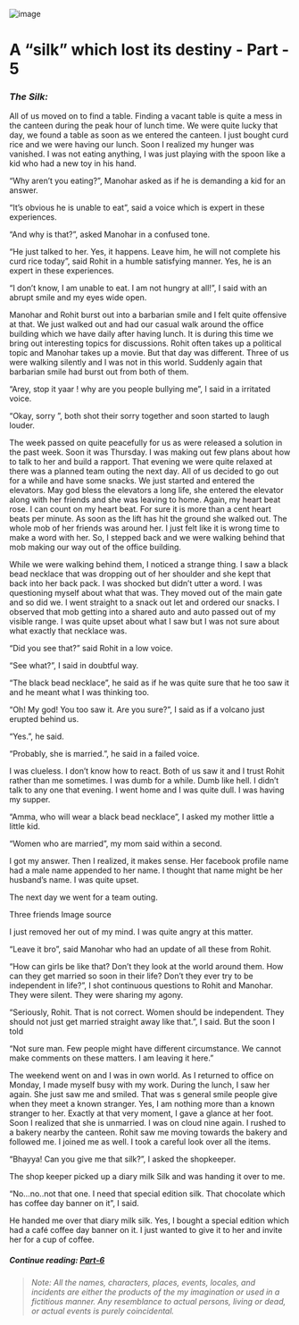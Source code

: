 ![image](/images/silk/silk-destiny-5.jpg)

# A “silk” which lost its destiny - Part - 5

### *The Silk:*
All of us moved on to find a table. Finding a vacant table is quite a mess in the canteen during the peak hour of lunch time. We were quite lucky that day, we found a table as soon as we entered the canteen. I just bought curd rice and we were having our lunch. Soon I realized my hunger was vanished. I was not eating anything, I was just playing with the spoon like a kid who had a new toy in his hand.

“Why aren’t you eating?”, Manohar asked as if he is demanding a kid for an answer.

“It’s obvious he is unable to eat”, said a voice which is expert in these experiences.

“And why is that?”, asked Manohar in a confused tone.

“He just talked to her. Yes, it happens. Leave him, he will not complete his curd rice today”, said Rohit in a humble satisfying manner. Yes, he is an expert in these experiences.

“I don’t know, I am unable to eat. I am not hungry at all!”, I said with an abrupt smile and my eyes wide open.

Manohar and Rohit burst out into a barbarian smile and I felt quite offensive at that. We just walked out and had our casual walk around the office building which we have daily after having lunch. It is during this time we bring out interesting topics for discussions. Rohit often takes up a political topic and Manohar takes up a movie. But that day was different. Three of us were walking silently and I was not in this world. Suddenly again that barbarian smile had burst out from both of them.

“Arey, stop it yaar ! why are you people bullying me”, I said in a irritated voice.

“Okay, sorry ”, both shot their sorry together and soon started to laugh louder.

The week passed on quite peacefully for us as were released a solution in the past week. Soon it was Thursday. I was making out few plans about how to talk to her and build a rapport. That evening we were quite relaxed at there was a planned team outing the next day. All of us decided to go out for a while and have some snacks. We just started and entered the elevators. May god bless the elevators a long life, she entered the elevator along with her friends and she was leaving to home. Again, my heart beat rose. I can count on my heart beat. For sure it is more than a cent heart beats per minute. As soon as the lift has hit the ground she walked out. The whole mob of her friends was around her. I just felt like it is wrong time to make a word with her. So, I stepped back and we were walking behind that mob making our way out of the office building.

While we were walking behind them, I noticed a strange thing. I saw a black bead necklace that was dropping out of her shoulder and she kept that back into her back pack. I was shocked but didn’t utter a word. I was questioning myself about what that was. They moved out of the main gate and so did we. I went straight to a snack out let and ordered our snacks. I observed that mob getting into a shared auto and auto passed out of my visible range. I was quite upset about what I saw but I was not sure about what exactly that necklace was.

“Did you see that?” said Rohit in a low voice.

“See what?”, I said in doubtful way.

“The black bead necklace”, he said as if he was quite sure that he too saw it and he meant what I was thinking too.

“Oh! My god! You too saw it. Are you sure?”, I said as if a volcano just erupted behind us.

“Yes.”, he said.

“Probably, she is married.”, he said in a failed voice.

I was clueless. I don’t know how to react. Both of us saw it and I trust Rohit rather than me sometimes. I was dumb for a while. Dumb like hell. I didn’t talk to any one that evening. I went home and I was quite dull. I was having my supper.

“Amma, who will wear a black bead necklace”, I asked my mother little a little kid.

“Women who are married”, my mom said within a second.

I got my answer. Then I realized, it makes sense. Her facebook profile name had a male name appended to her name. I thought that name might be her husband’s name. I was quite upset.

The next day we went for a team outing.

Three friends
Image source

I just removed her out of my mind. I was quite angry at this matter.

“Leave it bro”, said Manohar who had an update of all these from Rohit.

“How can girls be like that? Don’t they look at the world around them. How can they get married so soon in their life? Don’t they ever try to be independent in life?”, I shot continuous questions to Rohit and Manohar. They were silent. They were sharing my agony.

“Seriously, Rohit. That is not correct. Women should be independent. They should not just get married straight away like that.”, I said. But the soon I told

“Not sure man. Few people might have different circumstance. We cannot make comments on these matters. I am leaving it here.”

The weekend went on and I was in own world. As I returned to office on Monday, I made myself busy with my work. During the lunch, I saw her again. She just saw me and smiled. That was s general smile people give when they meet a known stranger. Yes, I am nothing more than a known stranger to her. Exactly at that very moment, I gave a glance at her foot. Soon I realized that she is unmarried. I was on cloud nine again. I rushed to a bakery nearby the canteen. Rohit saw me moving towards the bakery and followed me. I joined me as well. I took a careful look over all the items.

“Bhayya! Can you give me that silk?”, I asked the shopkeeper.

The shop keeper picked up a diary milk Silk and was handing it over to me.

“No…no..not that one. I need that special edition silk. That chocolate which has coffee day banner on it”, I said.

He handed me over that diary milk silk. Yes, I bought a special edition which had a café coffee day banner on it. I just wanted to give it to her and invite her for a cup of coffee.

##### Continue reading: *[Part-6](https://akhil-ghatiki.github.io/#/silk-destiny-6)*

> ######  *Note: All the names, characters, places, events, locales, and incidents are either the products of the my imagination or used in a fictitious manner. Any resemblance to actual persons, living or dead, or actual events is purely coincidental.*
